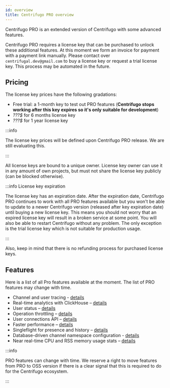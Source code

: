 ```yaml
---
id: overview
title: Centrifugo PRO overview
---
```


Centrifugo PRO is an extended version of Centrifugo with some advanced features.

Centrifugo PRO requires a license key that can be purchased to unlock these additional features. At this moment we form an invoice for payment with a payment link manually. Please contact over `centrifugal.dev@gmail.com` to buy a license key or request a trial license key. This process may be automated in the future.

## Pricing

The license key prices have the following gradations:

* Free trial: a 1-month key to test out PRO features (**Centrifugo stops working after this key expires so it's only suitable for development**)
* <em>???$</em> for 6 months license key
* <em>???$</em> for 1 year license key

:::info

The license key prices will be defined upon Centrifugo PRO release. We are still evaluating this.

:::

All license keys are bound to a unique owner. License key owner can use it in any amount of own projects, but must not share the license key publicly (can be blocked otherwise).

:::info License key expiration

The license key has an expiration date. After the expiration date, Centrifugo PRO continues to work with all PRO features available but you won't be able to update to a newer Centrifugo version (released after key expiration date) until buying a new license key. This means you should not worry that an expired license key will result in a broken service at some point. You will also be able to restart Centrifugo without any problem. The only exception is the trial license key which is not suitable for production usage.

:::

Also, keep in mind that there is no refunding process for purchased license keys. 

## Features

Here is a list of all Pro features available at the moment. The list of PRO features may change with time.

* Channel and user tracing - [details](./tracing.md)
* Real-time analytics with ClickHouse – [details](./analytics.md)
* User status – [details](./user_status.md)
* Operation throttling – [details](./throttling.md)
* User connections API – [details](./user_connections.md)
* Faster performance – [details](./performance.md)
* Singleflight for presence and history – [details](./singleflight.md)
* Database-driven channel namespace configuration - [details](./db_namespaces.md)
* Near real-time CPU and RSS memory usage stats – [details](./process_stats.md)

:::info

PRO features can change with time. We reserve a right to move features from PRO to OSS version if there is a clear signal that this is required to do for the Centrifugo ecosystem.

:::
